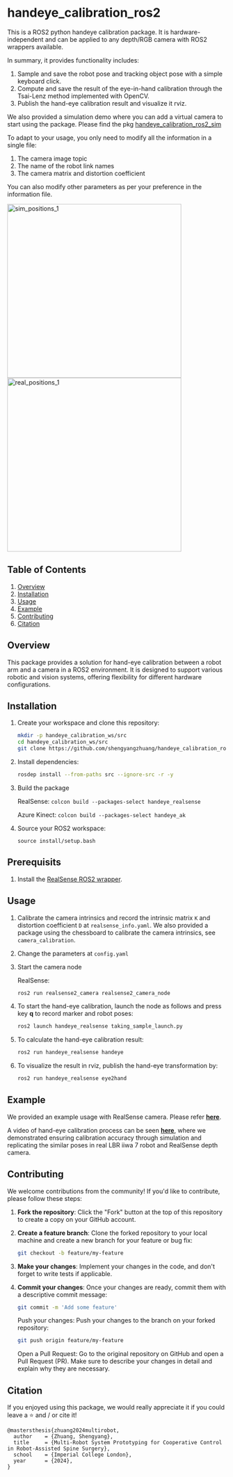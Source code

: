 # handeye_calibration_ros2

This is a ROS2 python handeye calibration package. It is hardware-independent and can be applied to any depth/RGB camera with ROS2 wrappers available.

In summary, it provides functionality includes:
  1. Sample and save the robot pose and tracking object pose with a simple keyboard click.
  2. Compute and save the result of the eye-in-hand calibration through the Tsai-Lenz method implemented with OpenCV.
  3. Publish the hand-eye calibration result and visualize it rviz.

We also provided a simulation demo where you can add a virtual camera to start using the package. Please find the pkg [handeye_calibration_ros2_sim](https://github.com/shengyangzhuang/handeye_calibration_ros2_sim)

To adapt to your usage, you only need to modify all the information in a single file:
  1. The camera image topic
  2. The name of the robot link names
  3. The camera matrix and distortion coefficient

You can also modify other parameters as per your preference in the information file.

<p align="left">
  <img src="https://github.com/user-attachments/assets/019c12a0-e329-48bf-8f3a-67fe79dc05a4" alt="sim_positions_1" width="400"/>
  <img src="https://github.com/user-attachments/assets/4ba7f0e9-954b-41c7-acd0-fe94134deabf" alt="real_positions_1" width="400"/>
</p>

## Table of Contents
1. [Overview](#overview)
2. [Installation](#installation)
3. [Usage](#usage)
4. [Example](#example)
5. [Contributing](#contributing)
6. [Citation](#citation)

## Overview
This package provides a solution for hand-eye calibration between a robot arm and a camera in a ROS2 environment. It is designed to support various robotic and vision systems, offering flexibility for different hardware configurations.

## Installation

1. Create your workspace and clone this repository:
    ```bash
    mkdir -p handeye_calibration_ws/src
    cd handeye_calibration_ws/src
    git clone https://github.com/shengyangzhuang/handeye_calibration_ros2.git
    ```

2. Install dependencies:
    ```bash
    rosdep install --from-paths src --ignore-src -r -y
    ```

3. Build the package

    RealSense:
        ```
        colcon build --packages-select handeye_realsense
        ```

    Azure Kinect:
        ```
        colcon build --packages-select handeye_ak
        ```

4. Source your ROS2 workspace:
    ```
    source install/setup.bash
    ```
## Prerequisits

1. Install the [RealSense ROS2 wrapper](https://github.com/IntelRealSense/realsense-ros).

## Usage
1. Calibrate the camera intrinsics and record the intrinsic matrix `K` and distortion coefficient `D` at `realsense_info.yaml`. We also provided a package using the chessboard to calibrate the camera intrinsics, see `camera_calibration`.

2. Change the parameters at `config.yaml`

3. Start the camera node

    RealSense:
    ```bash
    ros2 run realsense2_camera realsense2_camera_node
    ```

4. To start the hand-eye calibration, launch the node as follows and press key **q** to record marker and robot poses:
    ```bash
    ros2 launch handeye_realsense taking_sample_launch.py
    ```

5. To calculate the hand-eye calibration result:
    ```bash
    ros2 run handeye_realsense handeye
    ```

6. To visualize the result in rviz, publish the hand-eye transformation by:
    ```bash
    ros2 run handeye_realsense eye2hand
    ```

## Example

We provided an example usage with RealSense camera. Please refer [**here**](https://github.com/shengyangzhuang/handeye_calibration_ros2/tree/main/handeye_realsense).

A video of hand-eye calibration process can be seen [**here**](https://youtu.be/EUSxnzzP8qk?si=HIvo1J5uhRv7PXBF), where we demonstrated ensuring calibration accuracy through simulation and replicating the similar poses in real LBR iiwa 7 robot and RealSense depth camera.

## Contributing

We welcome contributions from the community! If you'd like to contribute, please follow these steps:

1. **Fork the repository**:
   Click the "Fork" button at the top of this repository to create a copy on your GitHub account.

2. **Create a feature branch**:
   Clone the forked repository to your local machine and create a new branch for your feature or bug fix:
   ```bash
   git checkout -b feature/my-feature
   ```
3. **Make your changes**: 
   Implement your changes in the code, and don't forget to write tests if applicable.

4. **Commit your changes**: 
   Once your changes are ready, commit them with a descriptive commit message:
    ```bash
    git commit -m 'Add some feature'
    ```
   Push your changes: Push your changes to the branch on your forked repository:
    ```bash
    git push origin feature/my-feature
    ```
   Open a Pull Request: 
   Go to the original repository on GitHub and open a Pull Request (PR). Make sure to describe your changes in detail and explain why they are necessary.

## Citation
If you enjoyed using this package, we would really appreciate it if you could leave a ⭐ and / or cite it!

```
@mastersthesis{zhuang2024multirobot,
  author    = {Zhuang, Shengyang},
  title     = {Multi-Robot System Prototyping for Cooperative Control in Robot-Assisted Spine Surgery},
  school    = {Imperial College London},
  year      = {2024},
}
```
